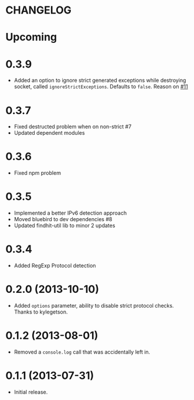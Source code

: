 CHANGELOG
=========

# Upcoming


# 0.3.9
- Added an option to ignore strict generated exceptions while destroying socket,
  called `ignoreStrictExceptions`. Defaults to `false`. Reason on [#11](https://github.com/findhit/proxywrap/issues/11)

# 0.3.7
- Fixed destructed problem when on non-strict #7
- Updated dependent modules

# 0.3.6
- Fixed npm problem

# 0.3.5
- Implemented a better IPv6 detection approach
- Moved bluebird to dev dependencies #8
- Updated findhit-util lib to minor 2 updates

# 0.3.4
- Added RegExp Protocol detection

# 0.2.0 (2013-10-10)
- Added `options` parameter, ability to disable strict protocol checks.  Thanks to kylegetson.

# 0.1.2 (2013-08-01)
- Removed a `console.log` call that was accidentally left in.

# 0.1.1 (2013-07-31)
- Initial release.
